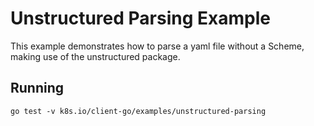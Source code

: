 # Unstructured Parsing Example

This example demonstrates how to parse a yaml file without a Scheme, making use of the unstructured package.

## Running

```
go test -v k8s.io/client-go/examples/unstructured-parsing
```
